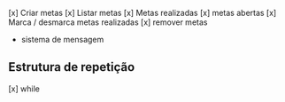 [x] Criar metas
[x] Listar metas
    [x] Metas realizadas
    [x] metas abertas
[x] Marca / desmarca metas realizadas
[x] remover metas
- sistema de mensagem

## Estrutura de repetição

[x] while